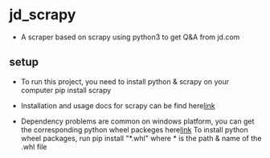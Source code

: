 # jd_scrapy

* A scraper based on scrapy using python3 to get Q&A from jd.com

## setup

* To run this project, you need to install python & scrapy on your computer
  pip install scrapy

* Installation and usage docs for scrapy can be find here[link](https://docs.scrapy.org/en/latest/intro/install.html) 

* Dependency problems are common on windows platform, you can get the corresponding python wheel packeges here[link](http://www.lfd.uci.edu/~gohlke/pythonlibs/#twisted) 
To install python wheel packages, run 
  pip install "*.whl" 
where * is the path & name of the .whl file
